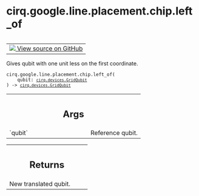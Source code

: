 <div itemscope itemtype="http://developers.google.com/ReferenceObject">
<meta itemprop="name" content="cirq.google.line.placement.chip.left_of" />
<meta itemprop="path" content="Stable" />
</div>

# cirq.google.line.placement.chip.left_of

<!-- Insert buttons and diff -->

<table class="tfo-notebook-buttons tfo-api" align="left">

<td>
  <a target="_blank" href="https://github.com/quantumlib/cirq/tree/master/cirq/google/line/placement/chip.py">
    <img src="https://www.tensorflow.org/images/GitHub-Mark-32px.png" />
    View source on GitHub
  </a>
</td>
</table>



Gives qubit with one unit less on the first coordinate.

<pre class="devsite-click-to-copy prettyprint lang-py tfo-signature-link">
<code>cirq.google.line.placement.chip.left_of(
    qubit: <a href="../../../../../cirq/devices/GridQubit.md"><code>cirq.devices.GridQubit</code></a>
) -> <a href="../../../../../cirq/devices/GridQubit.md"><code>cirq.devices.GridQubit</code></a>
</code></pre>



<!-- Placeholder for "Used in" -->


<!-- Tabular view -->
 <table class="responsive fixed orange">
<colgroup><col width="214px"><col></colgroup>
<tr><th colspan="2"><h2 class="add-link">Args</h2></th></tr>

<tr>
<td>
`qubit`
</td>
<td>
Reference qubit.
</td>
</tr>
</table>



<!-- Tabular view -->
 <table class="responsive fixed orange">
<colgroup><col width="214px"><col></colgroup>
<tr><th colspan="2"><h2 class="add-link">Returns</h2></th></tr>
<tr class="alt">
<td colspan="2">
New translated qubit.
</td>
</tr>

</table>

